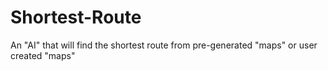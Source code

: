 # Shortest-Route
An "AI" that will find the shortest route from pre-generated "maps" or user created "maps"
